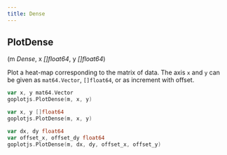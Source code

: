 ```yaml
---
title: Dense
---
```


## PlotDense

(m _Dense_, x _[]float64_, y _[]float64_)

Plot a heat-map corresponding to the matrix of data.
The axis `x` and `y` can be given as `mat64.Vector`, `[]float64`, or as increment with offset.

```go
var x, y mat64.Vector
goplotjs.PlotDense(m, x, y)
```

```go
var x, y []float64
goplotjs.PlotDense(m, x, y)
```

```go
var dx, dy float64
var offset_x, offset_dy float64
goplotjs.PlotDense(m, dx, dy, offset_x, offset_y)
```
